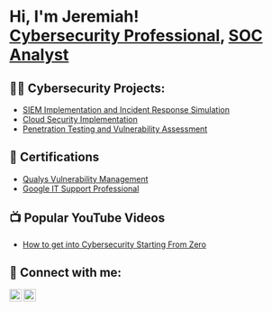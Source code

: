 <h1>Hi, I'm Jeremiah! <br/><a href="https://www.linkedin.com/in/jeremiah-eze-ike/">Cybersecurity Professional</a>, <a href="https://github.com/jeremiaheze">SOC Analyst</a></h1>

<h2>👨‍💻 Cybersecurity Projects:</h2>

- [SIEM Implementation and Incident Response Simulation](https://github.com/jeremiaheze/jeremiaheze.github.io.git)
- [Cloud Security Implementation](https://github.com/jeremiaheze/jeremiaheze.github.io.git)
- [Penetration Testing and Vulnerability Assessment](https://github.com/jeremiaheze/jeremiaheze.github.io.git)

<h2>📄 Certifications</h2>

- [Qualys Vulnerability Management](https://acrobat.adobe.com/id/urn:aaid:sc:EU:159fc180-162a-4f92-a328-9e71a92ab36d)
- [Google IT Support Professional](https://www.youtube.com/watch?v=a83ASGn_V_s)
  
<h2>📺 Popular YouTube Videos</h2>

- [How to get into Cybersecurity Starting From Zero](https://www.youtube.com/watch?v=a83ASGn_V_s)


<h2> 🤳 Connect with me:</h2>


[<img align="left" alt="JoshMadakor | LinkedIn" width="22px" src="https://cdn.jsdelivr.net/npm/simple-icons@v3/icons/linkedin.svg" />][linkedin]
[<img align="left" alt="JoshMadakor | YouTube" width="22px" src="https://cdn.jsdelivr.net/npm/simple-icons@v3/icons/youtube.svg" />][youtube]

[linkedin]: https://www.linkedin.com/in/jeremiah-eze-ike/
[youtube]: https://www.youtube.com/c/joshmadakor

<!--
**joshmadakor1/joshmadakor1** is a ✨ _special_ ✨ repository because its `README.md` (this file) appears on your GitHub profile.

Here are some ideas to get you started:

- 🔭 I’m currently working on ...
- 🌱 I’m currently learning ...
- 👯 I’m looking to collaborate on ...
- 🤔 I’m looking for help with ...
- 💬 Ask me about ...
- 📫 How to reach me: ...
- 😄 Pronouns: ...
- ⚡ Fun fact: ...
-->
